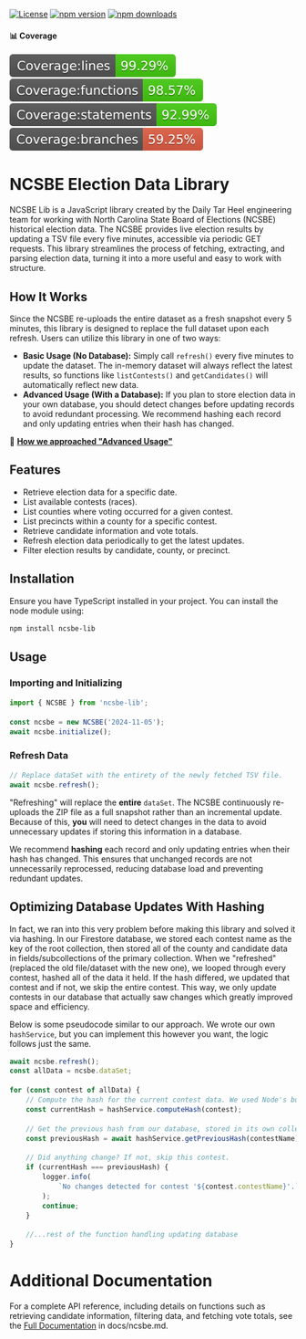 [![License][license-image]][license-url]
[![npm version][npm-image]][npm-url]
[![npm downloads](https://img.shields.io/npm/dw/ncsbe-lib.svg)][npm-url]

#### 📊 Coverage
![Lines](https://github.com/The-Daily-Tar-Heel/ncsbe-lib/blob/main/badges/badge-lines.svg)
![Functions](https://github.com/The-Daily-Tar-Heel/ncsbe-lib/blob/main/badges/badge-functions.svg)
![Statements](https://github.com/The-Daily-Tar-Heel/ncsbe-lib/blob/main/badges/badge-statements.svg)
![Branches](https://github.com/The-Daily-Tar-Heel/ncsbe-lib/blob/main/badges/badge-branches.svg)

[npm-url]: https://www.npmjs.com/package/ncsbe-lib
[npm-image]: https://img.shields.io/npm/v/ncsbe-lib.svg
[license-url]: https://opensource.org/licenses/MIT
[license-image]: https://img.shields.io/npm/l/make-coverage-badge.svg

# NCSBE Election Data Library

NCSBE Lib is a JavaScript library created by the Daily Tar Heel engineering team for working with North Carolina State Board of Elections (NCSBE) historical election data. The NCSBE provides live election results by updating a TSV file every five minutes, accessible via periodic GET requests. This library streamlines the process of fetching, extracting, and parsing election data, turning it into a more useful and easy to work with structure.

## How It Works

Since the NCSBE re-uploads the entire dataset as a fresh snapshot every 5 minutes, this library is designed to replace the full dataset upon each refresh.
Users can utilize this library in one of two ways:

- **Basic Usage (No Database):** Simply call `refresh()` every five minutes to update the dataset. The in-memory dataset will always reflect the latest results, so functions like `listContests()` and `getCandidates()` will automatically reflect new data.
- **Advanced Usage (With a Database):** If you plan to store election data in your own database, you should detect changes before updating records to avoid redundant processing. We recommend hashing each record and only updating entries when their hash has changed.

🔗 **[How we approached "Advanced Usage"](#optimizing-database-updates-with-hashing)**

## Features

- Retrieve election data for a specific date.
- List available contests (races).
- List counties where voting occurred for a given contest.
- List precincts within a county for a specific contest.
- Retrieve candidate information and vote totals.
- Refresh election data periodically to get the latest updates.
- Filter election results by candidate, county, or precinct.

## Installation

Ensure you have TypeScript installed in your project. You can install the node module using:

```sh
npm install ncsbe-lib
```

## Usage

### Importing and Initializing

```ts
import { NCSBE } from 'ncsbe-lib';

const ncsbe = new NCSBE('2024-11-05');
await ncsbe.initialize();
```

### Refresh Data

```ts
// Replace dataSet with the entirety of the newly fetched TSV file.
await ncsbe.refresh();
```

"Refreshing" will replace the **entire** `dataSet`. The NCSBE continuously re-uploads the ZIP file as a full snapshot rather than an incremental update. Because of this, **you** will need to detect changes in the data to avoid unnecessary updates if storing this information in a database.

We recommend **hashing** each record and only updating entries when their hash has changed. This ensures that unchanged records are not unnecessarily reprocessed, reducing database load and preventing redundant updates.

## Optimizing Database Updates With Hashing

In fact, we ran into this very problem before making this library and solved it via hashing. In our Firestore database, we stored each contest name as the key of the root collection, then stored all of the county and candidate data in fields/subcollections of the primary collection. When we "refreshed" (replaced the old file/dataset with the new one), we looped through every contest, hashed all of the data it held. If the hash differed, we updated that contest and if not, we skip the entire contest. This way, we only update contests in our database that actually saw changes which greatly improved space and efficiency.

Below is some pseudocode similar to our approach. We wrote our own `hashService`, but you can implement this however you want, the logic follows just the same.

```js
await ncsbe.refresh();
const allData = ncsbe.dataSet;

for (const contest of allData) {
    // Compute the hash for the current contest data. We used Node's built-in crypto module.
    const currentHash = hashService.computeHash(contest);

    // Get the previous hash from our database, stored in its own collection, keyed by name of the contest.
    const previousHash = await hashService.getPreviousHash(contestName);

    // Did anything change? If not, skip this contest.
    if (currentHash === previousHash) {
        logger.info(
            `No changes detected for contest '${contest.contestName}'.`,
        );
        continue;
    }

    //...rest of the function handling updating database
}
```

# Additional Documentation

For a complete API reference, including details on functions such as retrieving candidate information, filtering data, and fetching vote totals, see the [Full Documentation](docs/ncsbe.md) in docs/ncsbe.md.
